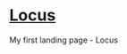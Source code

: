 # <a href="https://mikhailovdev.github.io/Locus/" target="_blank">Locus</a>
My first landing page - Locus
